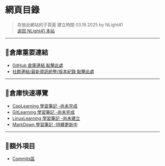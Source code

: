# **網頁目錄**  
> 存放此網站的子頁面
> 建立時間 03.19.2025 by NLight41  
> [返回 NLight41 本站](https://nlight41.github.io/NLight41_LearningRepo/)  
  
---
## 📌倉庫重要連結  
  
- [GitHub 倉庫連結 點擊此處](https://github.com/NLight41/NLight41_LearningRepo)  
- [社群連結/最新資訊統整/版本紀錄 點擊此處](https://nlight41.github.io/NLight41_LearningRepo/WebStorage/Update)  
  
---  
## 📌倉庫快速導覽  
  
- [CppLearning 學習筆記 -尚未完成](https://nlight41.github.io/NLight41_LearningRepo/CppLearning/)  
- [GitLearning 學習筆記 -尚未完成](https://nlight41.github.io/NLight41_LearningRepo/GitLearning/)  
- [LinuxLearning 學習筆記 -尚未建立]()  
- [MarkDown 學習筆記 -持續更新中](https://nlight41.github.io/NLight41_LearningRepo/MarkDown)  
  
---
## 📌額外項目  
  
- [Commits區](https://github.com/NLight41/NLight41_LearningRepo/commits/main)  



